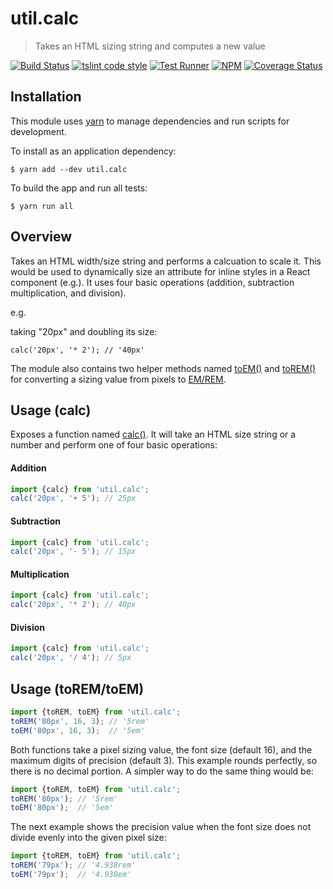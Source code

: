 # util.calc

> Takes an HTML sizing string and computes a new value

[![Build Status](https://travis-ci.org/jmquigley/util.calc.svg?branch=master)](https://travis-ci.org/jmquigley/util.calc)
[![tslint code style](https://img.shields.io/badge/code_style-TSlint-5ed9c7.svg)](https://palantir.github.io/tslint/)
[![Test Runner](https://img.shields.io/badge/testing-jest-blue.svg)](https://facebook.github.io/jest/)
[![NPM](https://img.shields.io/npm/v/util.calc.svg)](https://www.npmjs.com/package/util.calc)
[![Coverage Status](https://coveralls.io/repos/github/jmquigley/util.calc/badge.svg?branch=master)](https://coveralls.io/github/jmquigley/util.calc?branch=master)


## Installation

This module uses [yarn](https://yarnpkg.com/en/) to manage dependencies and run scripts for development.

To install as an application dependency:
```
$ yarn add --dev util.calc
```

To build the app and run all tests:
```
$ yarn run all
```


## Overview
Takes an HTML width/size string and performs a calcuation to scale it.  This would be used to dynamically size an attribute for inline styles in a React component (e.g.).  It uses four basic operations (addition, subtraction multiplication, and division).

e.g.

taking "20px" and doubling its size:

```javascxript
calc('20px', '* 2'); // '40px'
```

The module also contains two helper methods named [toEM()](docs/index.md#toEM) and [toREM()](docs/index.md#toREM) for converting a sizing value from pixels to [EM/REM](https://zellwk.com/blog/rem-vs-em/).


## Usage (calc)
Exposes a function named [calc()](docs/index.md#calc).  It will take an HTML size string or a number and perform one of four basic operations:


#### Addition

```javascript
import {calc} from 'util.calc';
calc('20px', '+ 5'); // 25px
```

#### Subtraction

```javascript
import {calc} from 'util.calc';
calc('20px', '- 5'); // 15px
```

#### Multiplication

```javascript
import {calc} from 'util.calc';
calc('20px', '* 2'); // 40px
```

#### Division

```javascript
import {calc} from 'util.calc';
calc('20px', '/ 4'); // 5px
```

## Usage (toREM/toEM)

```javascript
import {toREM, toEM} from 'util.calc';
toREM('80px', 16, 3); // '5rem'
toEM('80px', 16, 3);  // '5em'
```

Both functions take a pixel sizing value, the font size (default 16), and the maximum digits of precision (default 3).  This example rounds perfectly, so there is no decimal portion.  A simpler way to do the same thing would be:

```javascript
import {toREM, toEM} from 'util.calc';
toREM('80px'); // '5rem'
toEM('80px');  // '5em'
```

The next example shows the precision value when the font size does not divide evenly into the given pixel size:

```javascript
import {toREM, toEM} from 'util.calc';
toREM('79px'); // '4.938rem'
toEM('79px');  // '4.938em'
```
